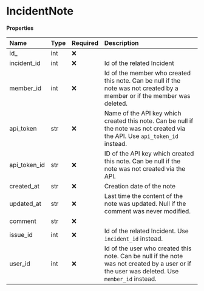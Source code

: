 # IncidentNote

**Properties**

| Name         | Type | Required | Description                                                                                                                                  |
| :----------- | :--- | :------- | :------------------------------------------------------------------------------------------------------------------------------------------- |
| id\_         | int  | ❌       |                                                                                                                                              |
| incident_id  | int  | ❌       | Id of the related Incident                                                                                                                   |
| member_id    | int  | ❌       | Id of the member who created this note. Can be null if the note was not created by a member or if the member was deleted.                    |
| api_token    | str  | ❌       | Name of the API key which created this note. Can be null if the note was not created via the API. Use `api_token_id` instead.                |
| api_token_id | str  | ❌       | ID of the API key which created this note. Can be null if the note was not created via the API.                                              |
| created_at   | str  | ❌       | Creation date of the note                                                                                                                    |
| updated_at   | str  | ❌       | Last time the content of the note was updated. Null if the comment was never modified.                                                       |
| comment      | str  | ❌       |                                                                                                                                              |
| issue_id     | int  | ❌       | Id of the related Incident. Use `incident_id` instead.                                                                                       |
| user_id      | int  | ❌       | Id of the user who created this note. Can be null if the note was not created by a user or if the user was deleted. Use `member_id` instead. |

<!-- This file was generated by liblab | https://liblab.com/ -->

